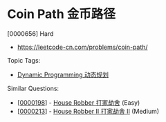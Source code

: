 # Coin Path 金币路径

[0000656] Hard

- https://leetcode-cn.com/problems/coin-path/

Topic Tags:

- [Dynamic Programming 动态规划](https://leetcode-cn.com/tag/dynamic-programming/)

Similar Questions:

- [[0000198](https://leetcode-cn.com/problems/house-robber/)] - [House Robber 打家劫舍](./0000198.house-robber.md) (Easy)
- [[0000213](https://leetcode-cn.com/problems/house-robber-ii/)] - [House Robber II 打家劫舍 II](./0000213.house-robber-ii.md) (Medium)

